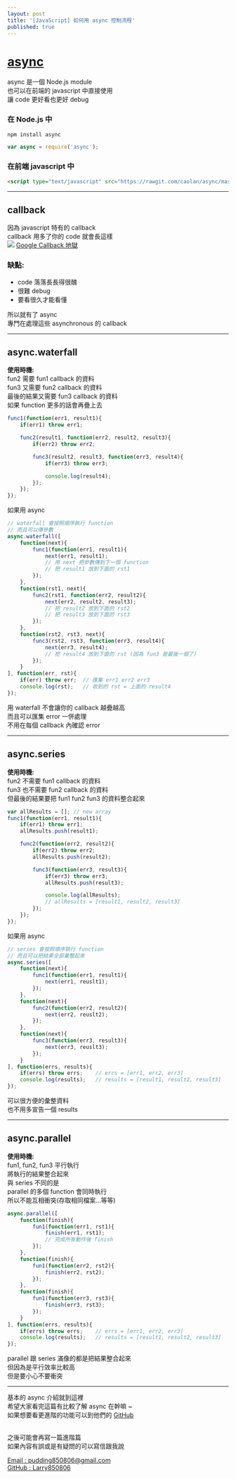 ```yaml
---
layout: post
title: '[JavaScript] 如何用 async 控制流程'
published: true
---
```


# [async](https://github.com/caolan/async)
async 是一個 Node.js module<br>
也可以在前端的 javascript 中直接使用<br>
讓 code 更好看也更好 debug

### 在 Node.js 中
```bash
npm install async
```
```js
var async = require('async');
```

### 在前端 javascript 中
```html
<script type="text/javascript" src="https://rawgit.com/caolan/async/master/dist/async.min.js"></script>
```

---

## callback
因為 javascript 特有的 callback<br>
callback 用多了你的 code 就會長這樣<br>
![](https://pbs.twimg.com/media/CbHuC7nWIAUOiOS.png)
[Google Callback 地獄](https://www.google.com.tw/search?tbm=isch&sa=1&q=callback+%E5%9C%B0%E7%8D%84)

### 缺點:
- code 落落長長得很醜
- 很難 debug
- 要看很久才能看懂

所以就有了 async<br>
專門在處理這些 asynchronous 的 callback<br>

---

## async.waterfall
<b>使用時機:</b><br>
fun2 需要 fun1 callback 的資料<br>
fun3 又需要 fun2 callback 的資料<br>
最後的結果又需要 fun3 callback 的資料<br>
如果 function 更多的話會再疊上去<br>

```js
func1(function(err1, result1){
    if(err1) throw err1;

    func2(result1, function(err2, result2, result3){
        if(err2) throw err2;

        func3(result2, result3, function(err3, result4){
            if(err3) throw err3;

            console.log(result4);
        });
    });
});
```

如果用 async<br>

```js
// waterfall 會按照順序執行 function
// 而且可以傳參數
async.waterfall([
    function(next){
        func1(function(err1, result1){
            next(err1, result1);
            // 用 next 把參數傳到下一個 function
            // 把 result1 放到下面的 rst1
        });
    },
    function(rst1, next){
        func2(rst1, function(err2, result2){
            next(err2, result2, result3);
            // 把 result2 放到下面的 rst2
            // 把 result3 放到下面的 rst3
        });
    },
    function(rst2, rst3, next){
        func3(rst2, rst3, function(err3, result4){
            next(err3, result4);
            // 把 result4 放到下面的 rst (因為 fun3 是最後一個了)
        });
    }
], function(err, rst){
    if(err) throw err;  // 匯集 err1 err2 err3
    console.log(rst);   // 收到的 rst = 上面的 result4
});
```

用 waterfall 不會讓你的 callback 越疊越高<br>
而且可以匯集 error 一併處理<br>
不用在每個 callback 內確認 error<br>

---

## async.series
<b>使用時機:</b><br>
fun2 不需要 fun1 callback 的資料<br>
fun3 也不需要 fun2 callback 的資料<br>
但最後的結果要把 fun1 fun2 fun3 的資料整合起來<br>

```js
var allResults = []; // new array
func1(function(err1, result1){
    if(err1) throw err1;
    allResults.push(result1);

    func2(function(err2, result2){
        if(err2) throw err2;
        allResults.push(result2);

        func3(function(err3, result3){
            if(err3) throw err3;
            allResults.push(result3);

            console.log(allResults);
            // allResults = [result1, result2, result3]
        });
    });
});
```

如果用 async<br>

```js
// series 會按照順序執行 function
// 而且可以把結果全部彙整起來
async.series([
    function(next){
        func1(function(err1, result1){
            next(err1, reuslt1);
        });
    },
    function(next){
        func2(function(err2, result2){
            next(err2, reuslt2);
        });
    },
    function(next){
        func3(function(err3, result3){
            next(err3, reuslt3);
        });
    }
], function(errs, results){
    if(errs) throw errs;    // errs = [err1, err2, err3]
    console.log(results);   // results = [result1, result2, result3]
});
```

可以很方便的彙整資料<br>
也不用多宣告一個 results<br>

---

## async.parallel
<b>使用時機:</b><br>
fun1, fun2, fun3 平行執行<br>
將執行的結果整合起來<br>
與 series 不同的是<br>
parallel 的多個 function 會同時執行<br>
所以不能互相衝突(存取相同檔案...等等)<br>

```js
async.parallel([
    function(finish){
        fun1(function(err1, rst1){
            finish(err1, rst1);
            // 完成所有動作後 finish
        });
    },
    function(finish){
        fun1(function(err2, rst2){
            finish(err2, rst2);
        });
    },
    function(finish){
        fun1(function(err3, rst3){
            finish(err3, rst3);
        });
    }
], function(errs, results){
    if(errs) throw errs;    // errs = [err1, err2, err3]
    console.log(results);   // results = [result1, result2, result3]
});
```

parallel 跟 series 滿像的都是把結果整合起來<br>
但因為是平行效率比較高<br>
但是要小心不要衝突<br>

---

基本的 async 介紹就到這裡<br>
希望大家看完這篇有比較了解 async 在幹嘛 ~<br>
如果想要看更進階的功能可以到他們的 [GitHub](https://github.com/caolan/async)<br><br>

之後可能會再寫一篇進階篇<br>
如果內容有誤或是有疑問的可以寫信跟我說<br>

[Email : pudding850806@gmail.com](mailto:pudding850806@gmail.com)<br>
[GitHub : Larry850806](https://github.com/Larry850806)<br>



